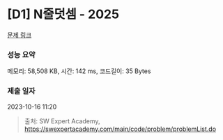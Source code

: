 # [D1] N줄덧셈 - 2025 

[문제 링크](https://swexpertacademy.com/main/code/problem/problemDetail.do?contestProbId=AV5QFZtaAscDFAUq) 

### 성능 요약

메모리: 58,508 KB, 시간: 142 ms, 코드길이: 35 Bytes

### 제출 일자

2023-10-16 11:20



> 출처: SW Expert Academy, https://swexpertacademy.com/main/code/problem/problemList.do